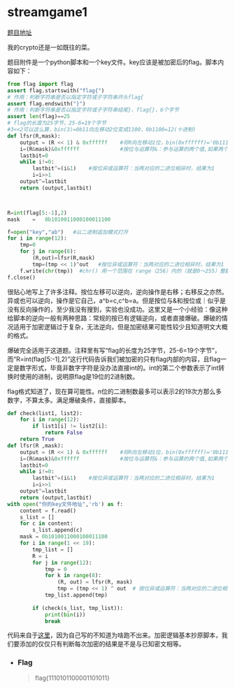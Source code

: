 # streamgame1

[题目地址](https://adworld.xctf.org.cn/challenges/details?hash=2a4e8758-df1c-42b1-acf1-f33658de31c4_2&task_category_id=5)

我的crypto还是一如既往的菜。

题目附件是一个python脚本和一个key文件。key应该是被加密后的flag。脚本内容如下：

```python
from flag import flag
assert flag.startswith("flag{")
# 作用：判断字符串是否以指定字符或子字符串开头flag{
assert flag.endswith("}")
# 作用：判断字符串是否以指定字符或子字符串结尾}，flag{}，6个字节
assert len(flag)==25
# flag的长度为25字节，25-6=19个字节
#3<<2可以这么算，bin(3)=0b11向左移动2位变成1100，0b1100=12(十进制)
def lfsr(R,mask):
    output = (R << 1) & 0xffffff    #将R向左移动1位，bin(0xffffff)='0b111111111111111111111111'=0xffffff的二进制补码
    i=(R&mask)&0xffffff             #按位与运算符&：参与运算的两个值,如果两个相应位都为1,则该位的结果为1,否则为0
    lastbit=0
    while i!=0:
        lastbit^=(i&1)    #按位异或运算符：当两对应的二进位相异时，结果为1
        i=i>>1
    output^=lastbit
    return (output,lastbit)



R=int(flag[5:-1],2)
mask    =   0b1010011000100011100

f=open("key","ab")   #以二进制追加模式打开
for i in range(12):
    tmp=0
    for j in range(8):
        (R,out)=lfsr(R,mask)
        tmp=(tmp << 1)^out   #按位异或运算符：当两对应的二进位相异时，结果为1
    f.write(chr(tmp))  #chr() 用一个范围在 range（256）内的（就是0～255）整数作参数，返回一个对应的字符。
f.close()
```

很贴心地写上了许多注释。按位左移可以逆向，逆向操作是右移；右移反之亦然。异或也可以逆向，操作是它自己，a^b=c,c^b=a。但是按位与&和按位或｜似乎是没有反向操作的，至少我没有搜到，实验也没成功。这里又是一个小经验：像这种给脚本的逆向一般有两种思路：常规的按已有逻辑逆向，或者直接爆破。爆破的情况适用于加密逻辑过于复杂，无法逆向，但是加密结果可能性较少且知道明文大概的格式。

爆破完全适用于这道题。注释里有写“flag的长度为25字节，25-6=19个字节”，而“R=int(flag\[5:-1],2)”这行代码告诉我们被加密的只有flag内部的内容，且flag一定是数字形式，毕竟非数字字符是没办法直接int的。int的第二个参数表示了int转换时使用的进制，说明原flag是19位的2进制数。

flag格式知道了，现在算可能性。n位的二进制数最多可以表示2的19次方那么多数字，不算太多。满足爆破条件，直接脚本。

```python
def check(list1, list2):
    for i in range(12):
        if list1[i] != list2[i]:
            return False
    return True
def lfsr(R ,mask):
    output = (R << 1) & 0xffffff    #将R向左移动1位，bin(0xffffff)='0b111111111111111111111111'=0xffffff的二进制补码
    i=(R&mask)&0xffffff             #按位与运算符&：参与运算的两个值,如果两个相应位都为1,则该位的结果为1,否则为0
    lastbit=0
    while i!=0:
        lastbit^=(i&1)    #按位异或运算符：当两对应的二进位相异时，结果为1
        i=i>>1
    output^=lastbit
    return (output,lastbit)
with open("你的key文件地址",'rb') as f:
    content = f.read()
    s_list = []
    for c in content:
        s_list.append(c)
    mask = 0b1010011000100011100
    for i in range(1 << 19):
        tmp_list = []
        R = i
        for j in range(12):
            tmp = 0
            for k in range(8):
                (R, out) = lfsr(R, mask)
                tmp = (tmp << 1) ^ out  # 按位异或运算符：当两对应的二进位相异时，结果为1
            tmp_list.append(tmp)
 
        if (check(s_list, tmp_list)):
            print(bin(i))
            break
```
代码来自于[这里](https://www.codeleading.com/article/66904819141/)，因为自己写的不知道为啥跑不出来。加密逻辑基本抄原脚本，我们要添加的仅仅只有判断每次加密的结果是不是与已知密文相等。

- ### Flag
  > flag{1110101100001101011}